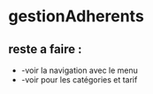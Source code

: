 # gestionAdherents
## reste a faire :
<ul>
  <li>-voir la navigation avec le menu</li>
  <li>-voir pour les catégories et tarif</li>
</ul>

